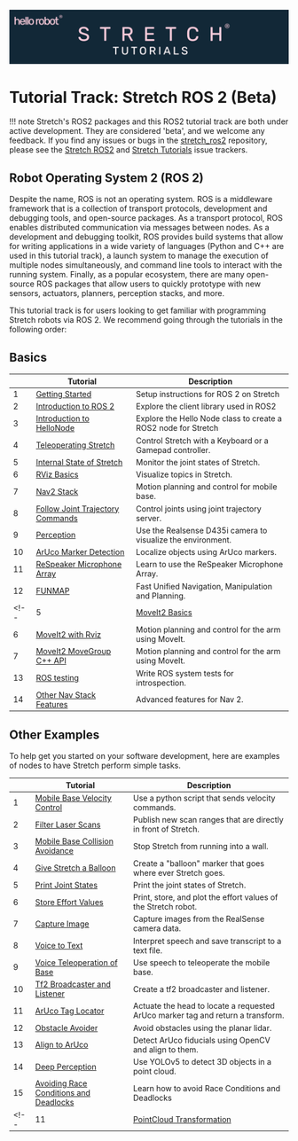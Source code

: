 ![](../images/banner.png)
# Tutorial Track: Stretch ROS 2 (Beta)

!!! note
    Stretch's ROS2 packages and this ROS2 tutorial track are both under active development. They are considered 'beta', and we welcome any feedback. If you find any issues or bugs in the [stretch_ros2](https://github.com/hello-robot/stretch_ros2) repository, please see the [Stretch ROS2](https://github.com/hello-robot/stretch_ros2/issues) and [Stretch Tutorials](https://github.com/hello-robot/stretch_tutorials/issues) issue trackers.

## Robot Operating System 2 (ROS 2)

Despite the name, ROS is not an operating system. ROS is a middleware framework that is a collection of transport protocols, development and debugging tools, and open-source packages. As a transport protocol, ROS enables distributed communication via messages between nodes. As a development and debugging toolkit, ROS provides build systems that allow for writing applications in a wide variety of languages (Python and C++ are used in this tutorial track), a launch system to manage the execution of multiple nodes simultaneously, and command line tools to interact with the running system. Finally, as a popular ecosystem, there are many open-source ROS packages that allow users to quickly prototype with new sensors, actuators, planners, perception stacks, and more.

This tutorial track is for users looking to get familiar with programming Stretch robots via ROS 2. We recommend going through the tutorials in the following order:

## Basics

|  | Tutorial                                                                        | Description                                        |
|--|---------------------------------------------------------------------------------|----------------------------------------------------|
| 1 | [Getting Started](getting_started.md)                                              | Setup instructions for ROS 2 on Stretch|
| 2 | [Introduction to ROS 2](intro_to_ros2.md.md)                                       | Explore the client library used in ROS2 |
| 3 | [Introduction to HelloNode](intro_to_hellonode.md)                                 | Explore the Hello Node class to create a ROS2 node for Stretch |
| 4 | [Teleoperating Stretch](teleoperating_stretch.md)                                  | Control Stretch with a Keyboard or a Gamepad controller. |
| 5 | [Internal State of Stretch](internal_state_of_stretch.md)                          | Monitor the joint states of Stretch. |
| 6 | [RViz Basics](rviz_basics.md)                                                      | Visualize topics in Stretch. |
| 7 | [Nav2 Stack](navigation_overview.md)                                               | Motion planning and control for mobile base. |
| 8 | [Follow Joint Trajectory Commands](follow_joint_trajectory.md)                     | Control joints using joint trajectory server. |
| 9 | [Perception](perception.md)                                                        | Use the Realsense D435i camera to visualize the environment. |
| 10 | [ArUco Marker Detection](aruco_marker_detection.md)                               | Localize objects using ArUco markers. |
| 11 | [ReSpeaker Microphone Array](respeaker_mic_array.md)                              | Learn to use the ReSpeaker Microphone Array. |
| 12 | [FUNMAP](https://github.com/hello-robot/stretch_ros2/tree/humble/stretch_funmap)  | Fast Unified Navigation, Manipulation and Planning. |
<!--| 5 | [MoveIt2 Basics](moveit_basics.md)                                              | Motion planning and control for the arm using MoveIt. |
| 6 | [MoveIt2 with Rviz](moveit_rviz_demo.md)                                              | Motion planning and control for the arm using MoveIt. |
| 7 | [MoveIt2 MoveGroup C++ API](moveit_movegroup_demo.md)                                 | Motion planning and control for the arm using MoveIt. |
| 13 | [ROS testing](coming_soon.md)                                                   | Write ROS system tests for introspection. |
| 14 | [Other Nav Stack Features](coming_soon.md)                               | Advanced features for Nav 2. | -->

## Other Examples
To help get you started on your software development, here are examples of nodes to have Stretch perform simple tasks.


|   | Tutorial                                        | Description                                        |
|---|-------------------------------------------------|----------------------------------------------------|
| 1 | [Mobile Base Velocity Control](example_1.md)                                   |  Use a python script that sends velocity commands.  | 
| 2 | [Filter Laser Scans](example_2.md)                                                |  Publish new scan ranges that are directly in front of Stretch.| 
| 3 | [Mobile Base Collision Avoidance](example_3.md)                                   |  Stop Stretch from running into a wall.| 
| 4 | [Give Stretch a Balloon](example_4.md)                                            |  Create a "balloon" marker that goes where ever Stretch goes.|
| 5 | [Print Joint States](example_5.md)                                                |  Print the joint states of Stretch.| 
| 6 | [Store Effort Values](example_6.md)                                               |  Print, store, and plot the effort values of the Stretch robot.| 
| 7 | [Capture Image](example_7.md)                                                             |  Capture images from the RealSense camera data.| 
| 8 | [Voice to Text](example_8.md)                                                             |  Interpret speech and save transcript to a text file.| 
| 9 | [Voice Teleoperation of Base](example_9.md)                                               |  Use speech to teleoperate the mobile base.|
| 10 | [Tf2 Broadcaster and Listener](example_10.md)                                            |  Create a tf2 broadcaster and listener.|
| 11 | [ArUco Tag Locator](example_12.md)                               |  Actuate the head to locate a requested ArUco marker tag and return a transform.|
| 12 | [Obstacle Avoider](obstacle_avoider.md)                                                  |  Avoid obstacles using the planar lidar. |
| 13 | [Align to ArUco](align_to_aruco.md)                                                      |  Detect ArUco fiducials using OpenCV and align to them.|
| 14 | [Deep Perception](deep_perception.md)                                                    |  Use YOLOv5 to detect 3D objects in a point cloud.|
| 15 | [Avoiding Race Conditions and Deadlocks](avoiding_deadlocks_race_conditions.md)          | Learn how to avoid Race Conditions and Deadlocks |
<!--| 11 | [PointCloud Transformation](example_11.md)      |  Convert PointCloud2 data to a PointCloud and transform to a different frame.| 

